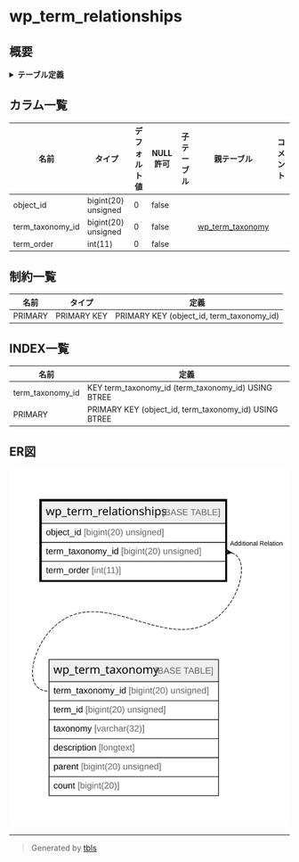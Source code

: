 # wp_term_relationships

## 概要

<details>
<summary><strong>テーブル定義</strong></summary>

```sql
CREATE TABLE `wp_term_relationships` (
  `object_id` bigint(20) unsigned NOT NULL DEFAULT 0,
  `term_taxonomy_id` bigint(20) unsigned NOT NULL DEFAULT 0,
  `term_order` int(11) NOT NULL DEFAULT 0,
  PRIMARY KEY (`object_id`,`term_taxonomy_id`),
  KEY `term_taxonomy_id` (`term_taxonomy_id`)
) ENGINE=InnoDB DEFAULT CHARSET=utf8mb4 COLLATE=utf8mb4_unicode_520_ci
```

</details>

## カラム一覧

| 名前               | タイプ                 | デフォルト値       | NULL許可   | 子テーブル      | 親テーブル                                   | コメント     |
| ---------------- | ------------------- | ------------ | -------- | ---------- | --------------------------------------- | -------- |
| object_id        | bigint(20) unsigned | 0            | false    |            |                                         |          |
| term_taxonomy_id | bigint(20) unsigned | 0            | false    |            | [wp_term_taxonomy](wp_term_taxonomy.md) |          |
| term_order       | int(11)             | 0            | false    |            |                                         |          |

## 制約一覧

| 名前      | タイプ         | 定義                                        |
| ------- | ----------- | ----------------------------------------- |
| PRIMARY | PRIMARY KEY | PRIMARY KEY (object_id, term_taxonomy_id) |

## INDEX一覧

| 名前               | 定義                                                    |
| ---------------- | ----------------------------------------------------- |
| term_taxonomy_id | KEY term_taxonomy_id (term_taxonomy_id) USING BTREE   |
| PRIMARY          | PRIMARY KEY (object_id, term_taxonomy_id) USING BTREE |

## ER図

![er](wp_term_relationships.svg)

---

> Generated by [tbls](https://github.com/k1LoW/tbls)
